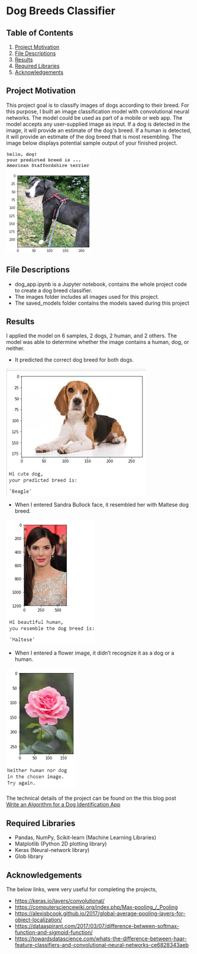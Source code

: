 # Dog Breeds Classifier

## Table of Contents

1. [Project Motivation](#motivation)
2. [File Descriptions](#files)
3. [Results](#results)
4. [Required Libraries](#libraries)
5. [Acknowledgements](#acknowledgements)


## Project Motivation <a name="motivation"></a>

This project goal is to classify images of dogs according to their breed.
For this purpose, I built an image classification model with convolutional neural networks.
The model could be used as part of a mobile or web app. 
The model accepts any user-supplied image as input. 
If a dog is detected in the image, it will provide an estimate of the dog's breed. 
If a human is detected, it will provide an estimate of the dog breed that is most resembling. 
The image below displays potential sample output of your finished project.

![Sample Dog Output](images/sample_dog_output.png)


## File Descriptions <a name="files"></a>
- dog_app.ipynb is a Jupyter notebook, contains the whole project code to create a dog breed classifier.
- The images folder includes all images used for this project.
- The saved_models folder contains the models saved during this project

## Results <a name="results"></a>
I applied the model on 6 samples, 2 dogs, 2 human, and 2 others. 
The model was able to determine whether the image contains a human, dog, or neither. 
- It predicted the correct dog breed for both dogs.

![Sample Beagle Dog Output](images/sample_dog_2.PNG)

- When I entered Sandra Bullock face, it resembled her with Maltese dog breed.

![Sample human Output](images/sample_human_1.PNG)

- When I entered a flower image, it didn’t recognize it as a dog or a human.

![Sample others Output](images/sample_other_1.PNG)

The technical details of the project can be found on the this blog post  
[Write an Algorithm for a Dog Identification App](https://medium.com/@manar.alharbi.94/write-an-algorithm-for-a-dog-identification-app-cc453d2c63b1)

## Required Libraries <a name="libraries"></a>

- Pandas, NumPy, Scikit-learn (Machine Learning Libraries)
- Matplotlib (Python 2D plotting library)
- Keras (Neural-network library)
- Glob library 


## Acknowledgements <a name="acknowledgements"></a>

The below links, were very useful for completing the projects,
- https://keras.io/layers/convolutional/
- https://computersciencewiki.org/index.php/Max-pooling_/_Pooling
- https://alexisbcook.github.io/2017/global-average-pooling-layers-for-object-localization/
- https://dataaspirant.com/2017/03/07/difference-between-softmax-function-and-sigmoid-function/
- https://towardsdatascience.com/whats-the-difference-between-haar-feature-classifiers-and-convolutional-neural-networks-ce6828343aeb
